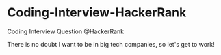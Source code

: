 # Coding-Interview-HackerRank
Coding Interview Question @HackerRank

There is no doubt I want to be in big tech companies, so let's get to work!
